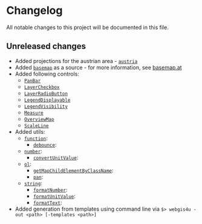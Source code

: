 # Changelog
All notable changes to this project will be documented in this file.

## Unreleased changes
* Added projections for the austrian area - [`austria`](./src/webgis4u/ol/proj/austria.js)
* Added [`basemap`](./src/webgis4u/ol/source/basemap.js) as a source - for more information, see [basemap.at](https://www.basemap.at/)
* Added following controls:
  * [`PanBar`](./src/webgis4u/ol/control/PanBar.js)
  * [`LayerCheckbox`](./src/webgis4u/ol/control/LayerCheckbox.js)
  * [`LayerRadioButton`](./src/webgis4u/ol/control/LayerRadioButton.js)
  * [`LegendDisplayable`](./src/webgis4u/ol/control/LegendDisplayable.js)
  * [`LegendVisibility`](./src/webgis4u/ol/control/LegendVisibility.js)
  * [`Measure`](./src/webgis4u/ol/control/Measure.js)
  * [`OverviewMap`](./src/webgis4u/ol/control/OverviewMap.js)
  * [`ScaleLine`](./src/webgis4u/ol/control/ScaleLine.js)
* Added utils:
  * [`function`](./src/webgis4u/util/function.js):
    * [`debounce`](./src/webgis4u/util/function/debounce.js):
  * [`number`](./src/webgis4u/util/number.js):
    * [`convertUnitValue`](./src/webgis4u/util/number/convertUnitValue.js):
  * [`ol`](./src/webgis4u/util/ol.js):
    * [`getMapChildElementByClassName`](./src/webgis4u/util/ol/getMapChildElementByClassName.js):
    * [`pan`](./src/webgis4u/util/o#l/pan.js):
  * [`string`](./src/webgis4u/util/string.js):
    * [`formatNumber`](./src/webgis4u/util/string/formatNumber.js):
    * [`formatUnitValue`](./src/webgis4u/util/string/formatUnitValue.js):
    * [`formatText`](./src/webgis4u/util/string/formatText.js):
* Added generation from templates using command line via `$> webgis4u -out <path> [-templates <path>]`
